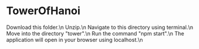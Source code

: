 # TowerOfHanoi

Download this folder.\n
Unzip.\n
Navigate to this directory using terminal.\n
Move into the directory "tower".\n
Run the command "npm start".\n
The application will open in your browser using localhost.\n
